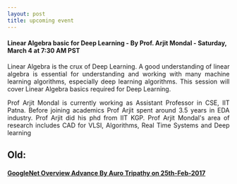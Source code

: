 ```yaml
---
layout: post
title: upcoming event
---
```


#### Linear Algebra basic for Deep Learning - By Prof. Arjit Mondal - Saturday, March 4 at 7:30 AM PST

<p style="text-align: justify;">Linear Algebra is the crux of Deep Learning. A good understanding of linear algebra is essential for understanding and working with many machine learning algorithms, especially deep learning algorithms. This session will cover Linear Algebra basics required for Deep Learning.</p>

<p style="text-align: justify;">Prof Arjit Mondal is currently working as Assistant Professor in CSE, IIT Patna. Before joining academics Prof Arjit spent around 3.5 years in EDA industry. Prof Arjit did his phd from IIT KGP. Prof Arjit Mondal's area of research includes CAD for VLSI, Algorithms, Real Time Systems and Deep learning</p>



## Old:

#### [GoogleNet Overview Advance By Auro Tripathy on 25th-Feb-2017](https://indiadeeplearninginitiative-idli.github.io/session/2017-02-25-GoogleNet-Overview/)
